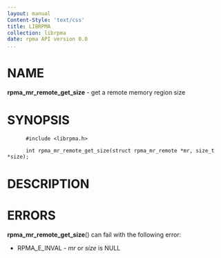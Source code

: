 ```yaml
---
layout: manual
Content-Style: 'text/css'
title: LIBRPMA
collection: librpma
date: rpma API version 0.0
...
```


[comment]: <> (SPDX-License-Identifier: BSD-3-Clause)
[comment]: <> (Copyright 2020, Intel Corporation)

NAME
====

**rpma\_mr\_remote\_get\_size** - get a remote memory region size

SYNOPSIS
========

          #include <librpma.h>

          int rpma_mr_remote_get_size(struct rpma_mr_remote *mr, size_t *size);

DESCRIPTION
===========

ERRORS
======

**rpma\_mr\_remote\_get\_size**() can fail with the following error:

-   RPMA\_E\_INVAL - *mr* or *size* is NULL
